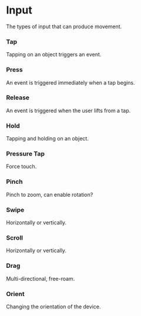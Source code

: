 # Input

The types of input that can produce movement.

### Tap

Tapping on an object triggers an event.


### Press

An event is triggered immediately when a tap begins.


### Release

An event is triggered when the user lifts from a tap.


### Hold

Tapping and holding on an object.


### Pressure Tap

Force touch.


### Pinch

Pinch to zoom, can enable rotation?


### Swipe

Horizontally or vertically.


### Scroll

Horizontally or vertically.


### Drag

Multi-directional, free-roam.


### Orient

Changing the orientation of the device.

<!--

LGTM:

-->
